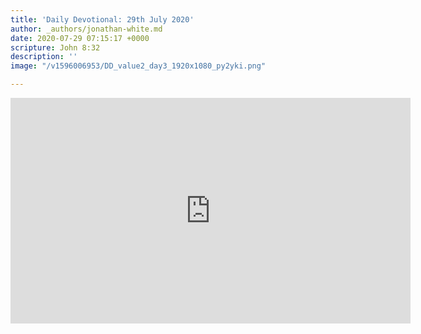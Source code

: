 ```yaml
---
title: 'Daily Devotional: 29th July 2020'
author: _authors/jonathan-white.md
date: 2020-07-29 07:15:17 +0000
scripture: John 8:32
description: ''
image: "/v1596006953/DD_value2_day3_1920x1080_py2yki.png"

---
```

<iframe src="https://player.vimeo.com/video/442493676" width="640" height="361" frameborder="0" allow="autoplay; fullscreen" allowfullscreen></iframe>